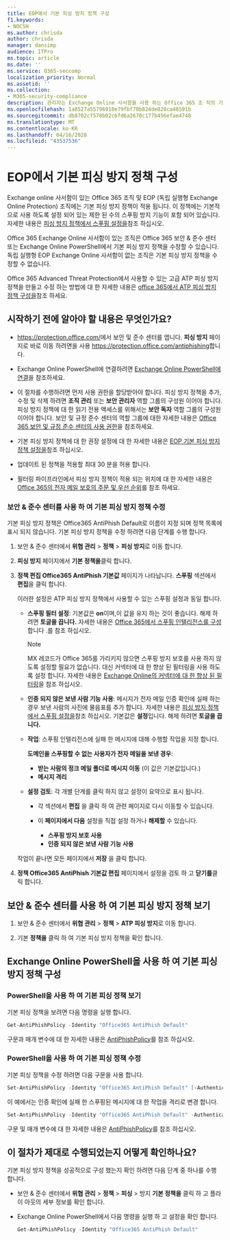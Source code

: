 ```yaml
---
title: EOP에서 기본 피싱 방지 정책 구성
f1.keywords:
- NOCSH
ms.author: chrisda
author: chrisda
manager: dansimp
audience: ITPro
ms.topic: article
ms.date: ''
ms.service: O365-seccomp
localization_priority: Normal
ms.assetid: ''
ms.collection:
- M365-security-compliance
description: 관리자는 Exchange Online 사서함을 사용 하는 Office 365 조 직의 기본 피싱 방지 정책에서 사용할 수 있는 스푸핑 방지 설정을 수정 하는 방법을 확인할 수 있습니다.
ms.openlocfilehash: 1a8527a55796910e79fbf70b824de828ca48591b
ms.sourcegitcommit: db8702cf578b02c6fd6a2670c177b456efae4748
ms.translationtype: MT
ms.contentlocale: ko-KR
ms.lasthandoff: 04/16/2020
ms.locfileid: "43537536"
---
```

# <a name="configure-the-default-anti-phishing-policy-in-eop"></a>EOP에서 기본 피싱 방지 정책 구성

Exchange online 사서함이 있는 Office 365 조직 및 EOP (독립 실행형 Exchange Online Protection) 조직에는 기본 피싱 방지 정책이 적용 됩니다. 이 정책에는 기본적으로 사용 하도록 설정 되어 있는 제한 된 수의 스푸핑 방지 기능이 포함 되어 있습니다. 자세한 내용은 [피싱 방지 정책에서 스푸핑 설정을](set-up-anti-phishing-policies.md#spoof-settings)참조 하십시오.

Office 365 Exchange Online 사서함이 있는 조직은 Office 365 보안 & 준수 센터 또는 Exchange Online PowerShell에서 기본 피싱 방지 정책을 수정할 수 있습니다. 독립 실행형 EOP Exchange Online 사서함이 없는 조직은 기본 피싱 방지 정책을 수정할 수 없습니다.

Office 365 Advanced Threat Protection에서 사용할 수 있는 고급 ATP 피싱 방지 정책을 만들고 수정 하는 방법에 대 한 자세한 내용은 [office 365에서 ATP 피싱 방지 정책 구성을](configure-atp-anti-phishing-policies.md)참조 하세요.

## <a name="what-do-you-need-to-know-before-you-begin"></a>시작하기 전에 알아야 할 내용은 무엇인가요?

- <https://protection.office.com/>에서 보안 및 준수 센터를 엽니다. **피싱 방지** 페이지로 바로 이동 하려면을 사용 <https://protection.office.com/antiphishing>합니다.

- Exchange Online PowerShell에 연결하려면 [Exchange Online PowerShell에 연결](https://docs.microsoft.com/powershell/exchange/exchange-online/connect-to-exchange-online-powershell/connect-to-exchange-online-powershell)을 참조하세요.

- 이 절차를 수행하려면 먼저 사용 권한을 할당받아야 합니다. 피싱 방지 정책을 추가, 수정 및 삭제 하려면 **조직 관리** 또는 **보안 관리자** 역할 그룹의 구성원 이어야 합니다. 피싱 방지 정책에 대 한 읽기 전용 액세스를 위해서는 **보안 독자** 역할 그룹의 구성원 이어야 합니다. 보안 및 규정 준수 센터의 역할 그룹에 대한 자세한 내용은 [Office 365 보안 및 규정 준수 센터의 사용 권한](permissions-in-the-security-and-compliance-center.md)을 참조하세요.

- 기본 피싱 방지 정책에 대 한 권장 설정에 대 한 자세한 내용은 [EOP 기본 피싱 방지 정책 설정을](recommended-settings-for-eop-and-office365-atp.md#eop-default-anti-phishing-policy-settings)참조 하십시오.

- 업데이트 된 정책을 적용할 최대 30 분을 허용 합니다.

- 필터링 파이프라인에서 피싱 방지 정책이 적용 되는 위치에 대 한 자세한 내용은 [Office 365의 전자 메일 보호의 주문 및 우선 순위](how-policies-and-protections-are-combined.md)를 참조 하세요.

### <a name="use-the-security--compliance-center-to-modify-the-default-anti-phishing-policy"></a>보안 & 준수 센터를 사용 하 여 기본 피싱 방지 정책 수정

기본 피싱 방지 정책은 Office365 AntiPhish Default로 이름이 지정 되며 정책 목록에 표시 되지 않습니다. 기본 피싱 방지 정책을 수정 하려면 다음 단계를 수행 합니다.

1. 보안 & 준수 센터에서 **위협 관리** \> **정책** \> **피싱 방지**로 이동 합니다.

2. **피싱 방지** 페이지에서 **기본 정책을**클릭 합니다.

3. **정책 편집 Office365 AntiPhish 기본값** 페이지가 나타납니다. **스푸핑** 섹션에서 **편집**을 클릭 합니다.

   이러한 설정은 ATP 피싱 방지 정책에서 사용할 수 있는 스푸핑 설정과 동일 합니다.

   - **스푸핑 필터 설정**: 기본값은 **on**이며,이 값을 유지 하는 것이 좋습니다. 해제 하려면 **토글을 끕니다.** 자세한 내용은 [Office 365에서 스푸핑 인텔리전스를 구성](learn-about-spoof-intelligence.md)합니다 .를 참조 하십시오.

     > [!NOTE]
     > MX 레코드가 Office 365를 가리키지 않으면 스푸핑 방지 보호를 사용 하지 않도록 설정할 필요가 없습니다. 대신 커넥터에 대 한 향상 된 필터링을 사용 하도록 설정 합니다. 자세한 내용은 [Exchange Online의 커넥터에 대 한 향상 된 필터링](https://docs.microsoft.com/Exchange/mail-flow-best-practices/use-connectors-to-configure-mail-flow/enhanced-filtering-for-connectors)을 참조 하십시오.

   - **인증 되지 않은 보낸 사람 기능 사용**: 메시지가 전자 메일 인증 확인에 실패 하는 경우 보낸 사람의 사진에 물음표를 추가 합니다. 자세한 내용은 [피싱 방지 정책에서 스푸핑 설정을](set-up-anti-phishing-policies.md#spoof-settings)참조 하십시오. 기본값은 **설정**입니다. 해제 하려면 **토글을 끕니다.**

   - **작업**: 스푸핑 인텔리전스에 실패 한 메시지에 대해 수행할 작업을 지정 합니다.

     **도메인을 스푸핑할 수 없는 사용자가 전자 메일을 보낸 경우**:

     - **받는 사람의 정크 메일 폴더로 메시지 이동** (이 값은 기본값입니다.)
     - **메시지 격리**

   - **설정 검토**: 각 개별 단계를 클릭 하지 않고 설정이 요약으로 표시 됩니다.

     - 각 섹션에서 **편집** 을 클릭 하 여 관련 페이지로 다시 이동할 수 있습니다.
     - 이 **페이지에서 다음** 설정을 직접 설정 하거나 **해제할** 수 있습니다.

       - **스푸핑 방지 보호 사용**
       - **인증 되지 않은 보낸 사람 기능 사용**

   작업이 끝나면 모든 페이지에서 **저장** 을 클릭 합니다.

4. **정책 Office365 AntiPhish 기본값 편집** 페이지에서 설정을 검토 하 고 **닫기를**클릭 합니다.

## <a name="use-the-security--compliance-center-to-view-the-default-anti-phishing-policy"></a>보안 & 준수 센터를 사용 하 여 기본 피싱 방지 정책 보기

1. 보안 & 준수 센터에서 **위협 관리** \> **정책** \> **ATP 피싱 방지**로 이동 합니다.

2. 기본 **정책을** 클릭 하 여 기본 피싱 방지 정책을 확인 합니다.

## <a name="use-exchange-online-powershell-to-configure-the-default-anti-phishing-policy"></a>Exchange Online PowerShell을 사용 하 여 기본 피싱 방지 정책 구성

### <a name="use-powershell-to-view-the-default-anti-phish-policy"></a>PowerShell을 사용 하 여 기본 피싱 정책 보기

기본 피싱 정책을 보려면 다음 명령을 실행 합니다.

```PowerShell
Get-AntiPhishPolicy -Identity "Office365 AntiPhish Default"
```

구문과 매개 변수에 대 한 자세한 내용은 [AntiPhishPolicy](https://docs.microsoft.com/powershell/module/exchange/advanced-threat-protection/Get-AntiPhishPolicy)를 참조 하십시오.

### <a name="use-powershell-to-modify-the-default-anti-phish-policy"></a>PowerShell을 사용 하 여 기본 피싱 정책 수정

기본 피싱 정책을 수정 하려면 다음 구문을 사용 합니다.

```powershell
Set-AntiPhishPolicy -Identity "Office365 AntiPhish Default" [-AuthenticationFailAction <MoveToJmf | Quarantine>] [-EnableAntispoofEnforcement <$true | $false>] [-EnableUnauthenticatedSender <$true | $false>]
```

이 예에서는 인증 확인에 실패 한 스푸핑된 메시지에 대 한 작업을 격리로 변경 합니다.

```powershell
Set-AntiPhishPolicy -Identity "Office365 AntiPhish Default" -AuthenticationFailAction Quarantine
```

구문 및 매개 변수에 대 한 자세한 내용은 [AntiPhishPolicy](https://docs.microsoft.com/powershell/module/exchange/advanced-threat-protection/Set-AntiPhishPolicy)를 참조 하십시오.

## <a name="how-do-you-know-these-procedures-worked"></a>이 절차가 제대로 수행되었는지 어떻게 확인하나요?

기본 피싱 방지 정책을 성공적으로 구성 했는지 확인 하려면 다음 단계 중 하나를 수행 합니다.

- 보안 & 준수 센터에서 **위협 관리** \> **정책** \> **피싱** \> 방지 **기본 정책을** 클릭 하 고 플라이 아웃의 세부 정보를 확인 합니다.

- Exchange Online PowerShell에서 다음 명령을 실행 하 고 설정을 확인 합니다.

  ```PowerShell
  Get-AntiPhishPolicy -Identity "Office365 AntiPhish Default"
  ```
